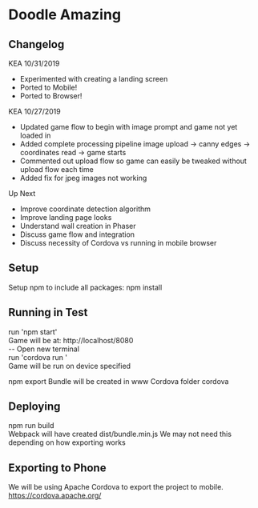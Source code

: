 # Doodle Amazing

## Changelog
KEA 10/31/2019
* Experimented with creating a landing screen  
* Ported to Mobile!
* Ported to Browser!

KEA 10/27/2019
* Updated game flow to begin with image prompt and game not yet loaded in 
* Added complete processing pipeline image upload -> canny edges -> coordinates read -> game starts 
* Commented out upload flow so game can easily be tweaked without upload flow each time 
* Added fix for jpeg images not working 

Up Next  
* Improve coordinate detection algorithm 
* Improve landing page looks 
* Understand wall creation in Phaser 
* Discuss game flow and integration 
* Discuss necessity of Cordova vs running in mobile browser 

## Setup
Setup npm to include all packages:
npm install

## Running in Test
run 'npm start'  
Game will be at: http://localhost/8080   
-- Open new terminal  
run 'cordova run <device>'  
Game will be run on device specified  

npm export
Bundle will be created in www Cordova folder
cordova 

## Deploying
npm run build  
Webpack will have created dist/bundle.min.js 
We may not need this depending on how exporting works

## Exporting to Phone
We will be using Apache Cordova to export the project to mobile.
https://cordova.apache.org/
